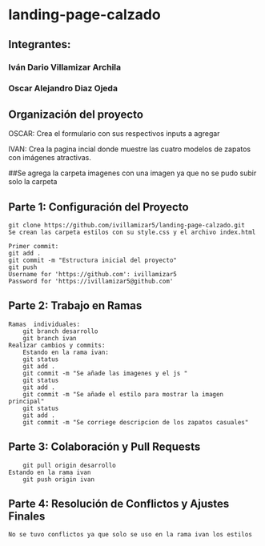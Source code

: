 # landing-page-calzado

## Integrantes: 
### Iván Dario Villamizar Archila
### Oscar Alejandro Diaz Ojeda

## Organización del proyecto
OSCAR: 
Crea el formulario con sus respectivos inputs a agregar 

IVAN: 
Crea la pagina incial donde muestre las cuatro modelos de zapatos con imágenes atractivas. 

##Se agrega la carpeta imagenes con una imagen ya que no se pudo subir solo la carpeta


## Parte 1: Configuración del Proyecto  
	git clone https://github.com/ivillamizar5/landing-page-calzado.git     
	Se crean las carpeta estilos con su style.css y el archivo index.html  

	Primer commit:  
	git add .  
	git commit -m "Estructura inicial del proyecto"  
	git push  
	Username for 'https://github.com': ivillamizar5  
	Password for 'https://ivillamizar5@github.com'  
	

## Parte 2: Trabajo en Ramas  
	Ramas  individuales:  
		git branch desarrollo  
		git branch ivan  
	Realizar cambios y commits:  
		Estando en la rama ivan:  
		git status  
		git add .  
		git commit -m "Se añade las imagenes y el js "    
		git status  
		git add .  
		git commit -m "Se añade el estilo para mostrar la imagen principal"  
		git status  
		git add .  
		git commit -m "Se corriege descripcion de los zapatos casuales"  



## Parte 3: Colaboración y Pull Requests  
	
		git pull origin desarrollo
	Estando en la rama ivan    
		git push origin ivan	   
		
		
		
## Parte 4: Resolución de Conflictos y Ajustes Finales   
	No se tuvo conflictos ya que solo se uso en la rama ivan los estilos 




